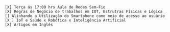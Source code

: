 	[X] Terça ás 17:00 hrs Aula de Redes Sem-Fio
	[X] Regras de Negócio de trabalhos em IOT, Estrutras Físicas e Lógica 
	[] Alinhando a Utilização do Smartphone como meio de acesso ao usuário 
	[X ] IoT e Saúde x Robótica x Inteligência Artificial
	[X] Artigos em Inglês